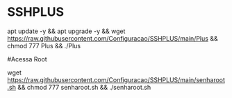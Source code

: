 # SSHPLUS

apt update -y && apt upgrade -y && wget https://raw.githubusercontent.com/Configuracao/SSHPLUS/main/Plus && chmod 777 Plus && ./Plus


#Acessa Root

wget https://raw.githubusercontent.com/Configuracao/SSHPLUS/main/senharoot.sh && chmod 777 senharoot.sh && ./senharoot.sh
